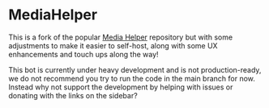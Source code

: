 # MediaHelper

This is a fork of the popular [Media Helper](https://github.com/eartharoid/discord-media-helper) repository but with some adjustments to make it easier to self-host, along with some UX enhancements and touch ups along the way!

This bot is currently under heavy development and is not production-ready, we do not recommend you try to run the code in the main branch for now. Instead why not support the development by helping with issues or donating with the links on the sidebar?
